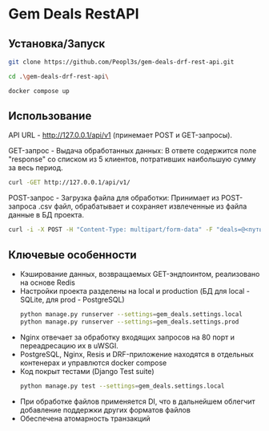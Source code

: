 # Gem Deals RestAPI

## Установка/Запуск
```bash
git clone https://github.com/Peopl3s/gem-deals-drf-rest-api.git

cd .\gem-deals-drf-rest-api\

docker compose up
```
## Использование 
API URL - http://127.0.0.1/api/v1 (принемает POST и GET-запросы).

GET-запрос - Выдача обработанных данных: В ответе содержится поле "response" со списком из 5 клиентов, потративших наибольшую сумму за весь период.
```bash
curl -GET http://127.0.0.1/api/v1/
```

POST-запрос - Загрузка файла для обработки: Принимает из POST-запроса .csv файл, обрабатывает и сохраняет извлеченные из файла данные в БД проекта.
```bash
curl -i -X POST -H "Content-Type: multipart/form-data" -F "deals=@<путь_до_файла>" http://127.0.0.1/api/v1/
```

## Ключевые особенности
* Кэширование данных, возвращаемых GET-эндпоинтом, реализовано на основе Redis
* Настройки проекта разделены на local и production (БД для local - SQLite, для prod - PostgreSQL)
  ```bash
  python manage.py runserver --settings=gem_deals.settings.local
  python manage.py runserver --settings=gem_deals.settings.prod
  ```
* Nginx отвечает за обработку входящих запросов на 80 порт и переадресацию их в uWSGI.
* PostgreSQL, Nginx, Resis и DRF-приложение находятся в отдельных контенерах и управлются docker compose
* Код покрыт тестами (Django Test suite)
  ```bash
  python manage.py test --settings=gem_deals.settings.local
  ```
* При обработке файлов применяется DI, что в дальнейшем облегчит добавление поддержки других форматов файлов
* Обеспечена атомарность транзакций
  


